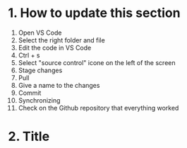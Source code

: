 # 1. How to update this section
1. Open VS Code
2. Select the right folder and file
3. Edit the code in VS Code
4. Ctrl + s
5. Select "source control" icone on the left of the screen
6. Stage changes
7. Pull
8. Give a name to the changes
9. Commit
10. Synchronizing
11. Check on the Github repository that everything worked

# 2. Title